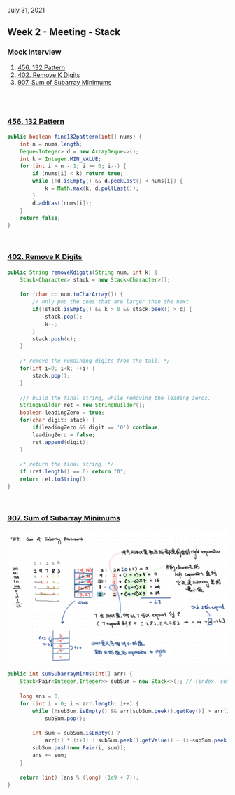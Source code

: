 July 31, 2021

## Week 2 - Meeting - Stack

### Mock Interview

1. [456. 132 Pattern](https://leetcode.com/problems/132-pattern/)
2. [402. Remove K Digits](https://leetcode.com/problems/remove-k-digits/)
3. [907. Sum of Subarray Minimums](https://leetcode.com/problems/sum-of-subarray-minimums)

<br>
<br>

### [456. 132 Pattern](https://leetcode.com/problems/132-pattern/)

```java
public boolean find132pattern(int[] nums) {
    int n = nums.length;
    Deque<Integer> d = new ArrayDeque<>();
    int k = Integer.MIN_VALUE;
    for (int i = n - 1; i >= 0; i--) {
        if (nums[i] < k) return true;
        while (!d.isEmpty() && d.peekLast() < nums[i]) {
            k = Math.max(k, d.pollLast());
        }
        d.addLast(nums[i]);
    }
    return false;
}
```

<br>

### [402. Remove K Digits](https://leetcode.com/problems/remove-k-digits/)

```java
public String removeKdigits(String num, int k) {
    Stack<Character> stack = new Stack<Character>();

    for (char c: num.toCharArray()) {
        // only pop the ones that are larger than the next
        if(!stack.isEmpty() && k > 0 && stack.peek() > c) {
            stack.pop();
            k--;
        }
        stack.push(c);
    }

    /* remove the remaining digits from the tail. */
    for(int i=0; i<k; ++i) {
        stack.pop();
    }

    /// build the final string, while removing the leading zeros.
    StringBuilder ret = new StringBuilder();
    boolean leadingZero = true;
    for(char digit: stack) {
        if(leadingZero && digit == '0') continue;
        leadingZero = false;
        ret.append(digit);
    }

    /* return the final string  */
    if (ret.length() == 0) return "0";
    return ret.toString();
}
```

<br>

### [907. Sum of Subarray Minimums](https://leetcode.com/problems/sum-of-subarray-minimums)

<img src="img/Stack-2-907.png" alt="stack907" width="700" >

```java
public int sumSubarrayMin0s(int[] arr) {
    Stack<Pair<Integer,Integer>> subSum = new Stack<>(); // (index, sum)

    long ans = 0;
    for (int i = 0; i < arr.length; i++) {
        while (!subSum.isEmpty() && arr[subSum.peek().getKey()] > arr[i])
            subSum.pop();

        int sum = subSum.isEmpty() ?
            arr[i] * (i+1) : subSum.peek().getValue() + (i-subSum.peek().getKey()) * arr[i];
        subSum.push(new Pair(i, sum));
        ans += sum;
    }

    return (int) (ans % (long) (1e9 + 7));
}
```

